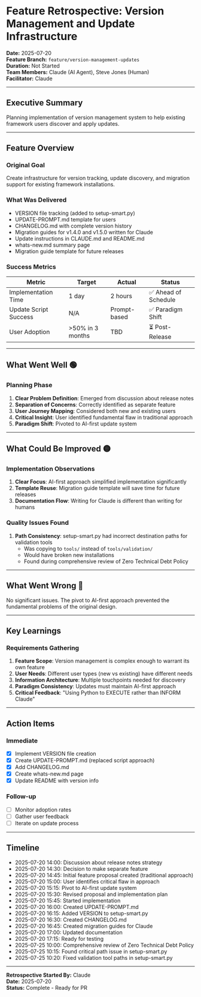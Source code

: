 # Feature Retrospective: Version Management and Update Infrastructure

**Date:** 2025-07-20  
**Feature Branch:** `feature/version-management-updates`  
**Duration:** Not Started  
**Team Members:** Claude (AI Agent), Steve Jones (Human)  
**Facilitator:** Claude

---

## Executive Summary

Planning implementation of version management system to help existing framework users discover and apply updates.

---

## Feature Overview

### Original Goal
Create infrastructure for version tracking, update discovery, and migration support for existing framework installations.

### What Was Delivered
- VERSION file tracking (added to setup-smart.py)
- UPDATE-PROMPT.md template for users
- CHANGELOG.md with complete version history
- Migration guides for v1.4.0 and v1.5.0 written for Claude
- Update instructions in CLAUDE.md and README.md
- whats-new.md summary page
- Migration guide template for future releases

### Success Metrics
| Metric | Target | Actual | Status |
|--------|--------|--------|--------|
| Implementation Time | 1 day | 2 hours | ✅ Ahead of Schedule |
| Update Script Success | N/A | Prompt-based | ✅ Paradigm Shift |
| User Adoption | >50% in 3 months | TBD | ⏳ Post-Release |

---

## What Went Well 🟢

### Planning Phase
1. **Clear Problem Definition**: Emerged from discussion about release notes
2. **Separation of Concerns**: Correctly identified as separate feature
3. **User Journey Mapping**: Considered both new and existing users
4. **Critical Insight**: User identified fundamental flaw in traditional approach
5. **Paradigm Shift**: Pivoted to AI-first update system

---

## What Could Be Improved 🟡

### Implementation Observations
1. **Clear Focus**: AI-first approach simplified implementation significantly
2. **Template Reuse**: Migration guide template will save time for future releases
3. **Documentation Flow**: Writing for Claude is different than writing for humans

### Quality Issues Found
1. **Path Consistency**: setup-smart.py had incorrect destination paths for validation tools
   - Was copying to `tools/` instead of `tools/validation/`
   - Would have broken new installations
   - Found during comprehensive review of Zero Technical Debt Policy

---

## What Went Wrong 🔴

No significant issues. The pivot to AI-first approach prevented the fundamental problems of the original design.

---

## Key Learnings

### Requirements Gathering
1. **Feature Scope**: Version management is complex enough to warrant its own feature
2. **User Needs**: Different user types (new vs existing) have different needs
3. **Information Architecture**: Multiple touchpoints needed for discovery
4. **Paradigm Consistency**: Updates must maintain AI-first approach
5. **Critical Feedback**: "Using Python to EXECUTE rather than INFORM Claude"

---

## Action Items

### Immediate
- [x] Implement VERSION file creation
- [x] Create UPDATE-PROMPT.md (replaced script approach)
- [x] Add CHANGELOG.md
- [x] Create whats-new.md page
- [x] Update README with version info

### Follow-up
- [ ] Monitor adoption rates
- [ ] Gather user feedback
- [ ] Iterate on update process

---

## Timeline

- 2025-07-20 14:00: Discussion about release notes strategy
- 2025-07-20 14:30: Decision to make separate feature
- 2025-07-20 14:45: Initial feature proposal created (traditional approach)
- 2025-07-20 15:00: User identifies critical flaw in approach
- 2025-07-20 15:15: Pivot to AI-first update system
- 2025-07-20 15:30: Revised proposal and implementation plan
- 2025-07-20 15:45: Started implementation
- 2025-07-20 16:00: Created UPDATE-PROMPT.md
- 2025-07-20 16:15: Added VERSION to setup-smart.py
- 2025-07-20 16:30: Created CHANGELOG.md
- 2025-07-20 16:45: Created migration guides for Claude
- 2025-07-20 17:00: Updated documentation
- 2025-07-20 17:15: Ready for testing
- 2025-07-25 10:00: Comprehensive review of Zero Technical Debt Policy
- 2025-07-25 10:15: Found critical path issue in setup-smart.py
- 2025-07-25 10:20: Fixed validation tool paths in setup-smart.py

---

**Retrospective Started By:** Claude  
**Date:** 2025-07-20  
**Status:** Complete - Ready for PR

<!-- SELF-REVIEW CHECKPOINT
Before finalizing, verify:
- All required sections are complete
- Content addresses original requirements
- Technical accuracy and consistency
- No gaps or contradictions
-->